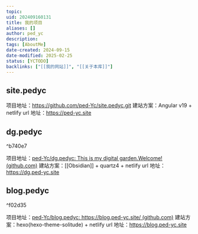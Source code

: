 ```yaml
---
topic: 
uid: 202409160131
title: 我的项目
aliases: []
author: ped_yc
description: 
tags: [AboutMe]
date-created: 2024-09-15
date-modified: 2025-02-25
status: [YCTODO]
backlinks: ["[[我的网站]]", "[[关于本库]]"]
---
```


## site.pedyc

项目地址：https://github.com/ped-Yc/site.pedyc.git
建站方案：Angular v19 + netlify
url 地址：https://ped-yc.site

## dg.pedyc

^b740e7

项目地址：[ped-Yc/dg.pedyc: This is my digital garden.Welcome! (github.com)](https://github.com/ped-Yc/dg.pedyc)
建站方案：[[Obsidian]] + quartz4 + netlify
url 地址：https://dg.ped-yc.site

## blog.pedyc

^f02d35

项目地址：[ped-Yc/blog.pedyc: https://blog.ped-yc.site/ (github.com)](https://github.com/ped-Yc/blog.pedyc)
建站方案：hexo(hexo-theme-solitude) + netlify
url 地址：https://blog.ped-yc.site
